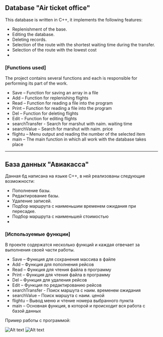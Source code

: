 ## Database "Air ticket office"
This database is written in C++, it implements the following features:
- Replenishment of the base.
- Editing the database.
- Deleting records.
- Selection of the route with the shortest waiting time during the transfer.
- Selection of the route with the lowest cost
- 
### [Functions used]
The project contains several functions and each is responsible for performing its part of the work.
- Save – Function for saving an array in a file
- Add – Function for replenishing flights
- Read – Function for reading a file into the program
- Print – Function for reading a file into the program
- Del – Function for deleting flights
- Edit – Function for editing flights
- searchTransfer - Search for marshut with naim. waiting time
- searchValue – Search for marshut with naim. price
- flightu – Menu output and reading the number of the selected item
- main – The main function in which all work with the database takes place

____

## База данных "Авиакасса"
Данная бд написана на языке C++, в ней реализованы следующие возможности:
- Пополнение базы.
- Редактирование базы.
- Удаление записей.
- Подбор маршрута с наименьшим временем ожидания при пересадке.
- Подбор маршрута с наименьшей стоимостью
- 
### [Используемые функции]
В проекте содержатся несколько функций и каждая отвечает за выполнения своей части работы.
- Save – Функция для сохранения массива в файле
- Add – Функция для пополнения рейсов
- Read – Функция для чтения файла в программу
- Print – Функция для чтения файла в программу
- Del – Функция для удаления рейсов
- Edit – Функция по редактированию рейсов
- searchTransfer - Поиск маршута с наим. временем ожидания
- searchValue – Поиск маршута с наим. ценой
- flightu – Вывод меню и чтение номера выбранного пункта
- main – Основная функция, в которой и происходит вся работа с базой данных

Пример работы с программой:

![Alt text](https://cdn.discordapp.com/attachments/986664884194377728/986665034421764107/unknown.png "Optional title")
![Alt text](https://cdn.discordapp.com/attachments/986664884194377728/986666300254335067/unknown.png "Optional title")
